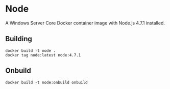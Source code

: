 # Node

A Windows Server Core Docker container image with Node.js 4.7.1 installed.

## Building

```
docker build -t node .
docker tag node:latest node:4.7.1
```

## Onbuild

```
docker build -t node:onbuild onbuild
```
